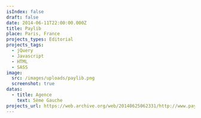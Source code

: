 ```yaml
---
isIndex: false
draft: false
date: 2014-06-11T22:00:00.000Z
title: Paylib
place: Paris, France
projects_types: Editorial
projects_tags:
  - jQuery
  - Javascript
  - HTML
  - SASS
image:
  src: /images/uploads/paylib.png
  screenshot: true
datas:
  - title: Agence
    text: 5ème Gauche
projects_url: https://web.archive.org/web/20140625062331/http://www.paylib.fr/
---
```

